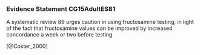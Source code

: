 ### Evidence Statement CG15AdultES81
A systematic review 89 urges caution in using fructosamine testing, in light of the fact that fructosamine values can be improved by increased concordance a week or two before testing



[@Coster_2000]
